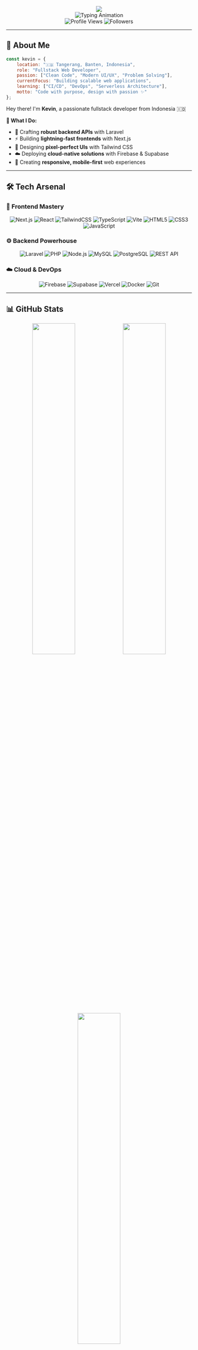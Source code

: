<!-- Header -->
<div align="center">
  <img src="https://capsule-render.vercel.app/api?type=waving&color=0:00D9FF,100:0080FF&height=200&section=header&text=Kevin%20Ardiansyah&fontSize=40&fontColor=ffffff&animation=fadeIn&fontAlignY=38&desc=Fullstack%20Developer&descAlignY=55&descSize=16" />
</div>

<!-- Typing Animation -->
<div align="center">
  <img src="https://readme-typing-svg.herokuapp.com?font=Fira+Code&size=22&duration=2000&pause=1000&color=00D9FF&center=true&vCenter=true&width=500&lines=👋+Hi+there!+I'm+Kevin;🚀+Laravel+%26+Next.js+Developer;💡+Building+awesome+web+apps;🌟+Always+learning+new+things" alt="Typing Animation" />
</div>

<!-- Profile Stats -->
<div align="center">
  <img src="https://komarev.com/ghpvc/?username=ouchycode&style=flat-square&color=00D9FF" alt="Profile Views" />
  <img src="https://img.shields.io/github/followers/ouchycode?style=flat-square&color=00D9FF" alt="Followers" />
</div>

---

## 🎯 About Me

```javascript
const kevin = {
    location: "🇮🇩 Tangerang, Banten, Indonesia",
    role: "Fullstack Web Developer",
    passion: ["Clean Code", "Modern UI/UX", "Problem Solving"],
    currentFocus: "Building scalable web applications",
    learning: ["CI/CD", "DevOps", "Serverless Architecture"],
    motto: "Code with purpose, design with passion ✨"
};
```

Hey there! I'm **Kevin**, a passionate fullstack developer from Indonesia 🇮🇩  

**🌟 What I Do:**
- 🔧 Crafting **robust backend APIs** with Laravel
- ⚡ Building **lightning-fast frontends** with Next.js  
- 🎨 Designing **pixel-perfect UIs** with Tailwind CSS
- ☁️ Deploying **cloud-native solutions** with Firebase & Supabase
- 📱 Creating **responsive, mobile-first** web experiences

---

## 🛠️ Tech Arsenal

### 🎨 Frontend Mastery
<div align="center">

![Next.js](https://img.shields.io/badge/Next.js-000000?style=for-the-badge&logo=next.js&logoColor=white)
![React](https://img.shields.io/badge/React-20232A?style=for-the-badge&logo=react&logoColor=61DAFB)
![TailwindCSS](https://img.shields.io/badge/TailwindCSS-38BDF8?style=for-the-badge&logo=tailwindcss&logoColor=white)
![TypeScript](https://img.shields.io/badge/TypeScript-007ACC?style=for-the-badge&logo=typescript&logoColor=white)
![Vite](https://img.shields.io/badge/Vite-646CFF?style=for-the-badge&logo=vite&logoColor=white)
![HTML5](https://img.shields.io/badge/HTML5-E34F26?style=for-the-badge&logo=html5&logoColor=white)
![CSS3](https://img.shields.io/badge/CSS3-1572B6?style=for-the-badge&logo=css3&logoColor=white)
![JavaScript](https://img.shields.io/badge/JavaScript-F7DF1E?style=for-the-badge&logo=javascript&logoColor=black)

</div>

### ⚙️ Backend Powerhouse
<div align="center">

![Laravel](https://img.shields.io/badge/Laravel-FF2D20?style=for-the-badge&logo=laravel&logoColor=white)
![PHP](https://img.shields.io/badge/PHP-777BB4?style=for-the-badge&logo=php&logoColor=white)
![Node.js](https://img.shields.io/badge/Node.js-43853D?style=for-the-badge&logo=node.js&logoColor=white)
![MySQL](https://img.shields.io/badge/MySQL-005C84?style=for-the-badge&logo=mysql&logoColor=white)
![PostgreSQL](https://img.shields.io/badge/PostgreSQL-316192?style=for-the-badge&logo=postgresql&logoColor=white)
![REST API](https://img.shields.io/badge/REST_API-009688?style=for-the-badge&logo=swagger&logoColor=white)

</div>

### ☁️ Cloud & DevOps
<div align="center">

![Firebase](https://img.shields.io/badge/Firebase-039BE5?style=for-the-badge&logo=Firebase&logoColor=white)
![Supabase](https://img.shields.io/badge/Supabase-3ECF8E?style=for-the-badge&logo=supabase&logoColor=white)
![Vercel](https://img.shields.io/badge/Vercel-000000?style=for-the-badge&logo=vercel&logoColor=white)
![Docker](https://img.shields.io/badge/Docker-2496ED?style=for-the-badge&logo=docker&logoColor=white)
![Git](https://img.shields.io/badge/Git-F05032?style=for-the-badge&logo=git&logoColor=white)

</div>

---

## 📊 GitHub Stats

<div align="center">
  <img src="https://github-readme-stats.vercel.app/api?username=ouchycode&show_icons=true&theme=radical&hide_border=true" width="48%" />
  <img src="https://github-readme-streak-stats.herokuapp.com/?user=ouchycode&theme=radical&hide_border=true" width="48%" />
</div>

<div align="center">
  <img src="https://github-readme-stats.vercel.app/api/top-langs/?username=ouchycode&layout=compact&theme=radical&hide_border=true" width="48%" />
</div>

## 🏆 GitHub Trophies
<div align="center">
  <img src="https://github-profile-trophy.vercel.app/?username=ouchycode&theme=radical&no-frame=true&row=1&column=7" />
</div>

---

## 🎨 Featured Portfolio

<div align="center">

### 🌐 **[Kevin's Digital Workspace](https://kev-workspace.vercel.app)**

[![Portfolio Preview](https://img.shields.io/badge/🚀_Live_Preview-000000?style=for-the-badge&logo=vercel&logoColor=white)](https://kev-workspace.vercel.app)

**✨ A showcase of my projects and technical skills**

🔹 Modern, responsive design with smooth animations  
🔹 Built with Next.js 14 & Tailwind CSS  
🔹 Interactive project demos & case studies  

</div>

---

## 💭 Daily Inspiration

<div align="center">
  <img src="https://quotes-github-readme.vercel.app/api?type=horizontal&theme=radical" />
</div>

---

## 🤝 Connect with Me

<div align="center">

[![Portfolio](https://img.shields.io/badge/🌐_Portfolio-000000?style=for-the-badge&logo=vercel&logoColor=white)](https://kev-workspace.vercel.app)
[![Instagram Personal](https://img.shields.io/badge/@kevinnardd_-E4405F?style=for-the-badge&logo=instagram&logoColor=white)](https://instagram.com/kevinnardd_)
[![Instagram Work](https://img.shields.io/badge/@kev.workspace-E4405F?style=for-the-badge&logo=instagram&logoColor=white)](https://instagram.com/kev.workspace)

**📍 Location:** Tangerang, Banten, Indonesia  
**💼 Available for:** Freelance projects & collaborations  
**✉️ Contact:** [Send me a message](https://kev-workspace.vercel.app/contact)

</div>

---

<div align="center">

**⭐ Thanks for visiting! Don't forget to star my repositories if you find them useful! ⭐**

<img src="https://capsule-render.vercel.app/api?type=waving&color=0:00D9FF,100:0080FF&height=120&section=footer" />

</div>
